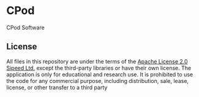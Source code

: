 # CPod

CPod Software

## License
All files in this repository are under the terms of the [Apache License 2.0 Sipeed Ltd.](http://www.apache.org/licenses/) except the third-party libraries or have their own license.
The application is only for educational and research use. It is prohibited to use the code for any commercial purpose, including distribution, sale, lease, license, or other transfer to a third party
